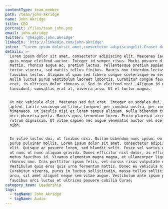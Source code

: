 ```yaml
---
contentType: team_member
path: /team/john-akridge
name: John Akridge
title: CEO
portrait: /files/team_john.png
email: john.akridge
twitter: '@height.john.akridge'
linkedin: 'http://linkedin.com/john-akridge'
intro: '“Lorem ipsum dolorsit amet,consectetur adipiscingelit.Craset dolorarcu.”'
details: >-
  Lorem ipsum dolor sit amet, consectetur adipiscing elit. Maecenas iaculis urna
  quis neque eleifend auctor. Integer id semper risus. Morbi posuere diam
  mattis, rhoncus augue ac, pretium lectus. Pellentesque pretium sapien et
  tortor viverra, sed mattis tellus finibus. Mauris non interdum lectus, ut
  faucibus lectus. Aliquam ut quam sed libero congue scelerisque eu sed ligula.
  Nulla luctus purus vestibulum laoreet lobortis. Curabitur congue faucibus
  erat, in ultrices dolor rhoncus a. Sed in eleifend orci. Aliquam id quam
  tincidunt, convallis erat at, viverra arcu. Ut et tortor magna.


  Ut nec vehicula elit. Maecenas sed dui erat. Integer eu sodales dui. Class
  aptent taciti sociosqu ad litora torquent per conubia nostra, per inceptos
  himenaeos. Ut iaculis nisi et lorem tempus aliquam. Nulla bibendum turpis nec
  orci pharetra porta. Mauris quis fermentum lorem. Proin placerat arcu ut nisl
  rutrum dignissim. Ut vitae sapien nec augue venenatis auctor vel scelerisque
  nibh.


  In vitae luctus dui, ut finibus nisi. Nullam bibendum nunc ipsum, eu bibendum
  purus pulvinar mollis. Lorem ipsum dolor sit amet, consectetur adipiscing
  elit. Quisque ac posuere lorem, sed blandit velit. Fusce vel varius dui. Donec
  ut nunc ut nunc aliquam gravida. Donec efficitur nisl dolor, ac efficitur
  metus faucibus id. Vivamus elementum magna magna, et ullamcorper ligula
  rhoncus non. Cras porttitor ipsum felis, vel cursus risus vulputate eu.
  Vestibulum quis eros quis urna fermentum mattis. Donec eu vehicula nibh.
  Curabitur viverra, purus in luctus sollicitudin, massa tellus sollicitudin
  arcu, sit amet aliquet neque sem vitae augue. Vestibulum ante ipsum primis in
  faucibus orci luctus et ultrices posuere cubilia Curae;
category_team: Leadership
tags:
  - tagName: John Akridge
  - tagName: Audio
---
```


